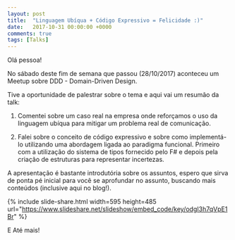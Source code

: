 ```yaml
---
layout: post
title:  "Linguagem Ubíqua + Código Expressivo = Felicidade :)"
date:   2017-10-31 00:00:00 +0000
comments: true
tags: [Talks]
---
```


Olá pessoa!

No sábado deste fim de semana que passou (28/10/2017) aconteceu um Meetup sobre DDD - Domain-Driven Design. 
<!--more-->
Tive a oportunidade de palestrar sobre o tema e aqui vai um resumão da talk:

1. Comentei sobre um caso real na empresa onde reforçamos o uso da linguagem ubíqua para mitigar um problema real de comunicação.

2. Falei sobre o conceito de código expressivo e sobre como implementá-lo utilizando uma abordagem ligada ao paradigma funcional. Primeiro com a utilização do sistema de tipos fornecido pelo F# e depois pela criação de estruturas para representar incertezas.

A apresentação é bastante introdutória sobre os assuntos, espero que sirva de ponta pé inicial para você se aprofundar no assunto, buscando mais conteúdos (inclusive aqui no blog!).

{% include slide-share.html width=595 height=485 url="https://www.slideshare.net/slideshow/embed_code/key/odgI3h7qVpE1Br" %}

E Até mais!